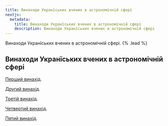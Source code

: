 ```yaml
---
title: Винаходи Укранїських вчених в астрономічній сфері
nextjs:
  metadata:
    title: Винаходи Укранїських вчених в астрономічній сфері
    description: Винаходи Укранїських вчених в астрономічній сфері
---
```


Винаходи Укранїських вчених в астрономічній сфері. {% .lead %}

## Винаходи Укранїських вчених в астрономічній сфері
[Перший винахід]().



[Другий винахід]().



[Третій винахід]().



[Четвертий винахід]().



[Пятий винахід]().
